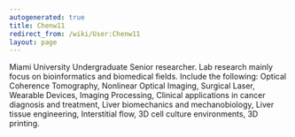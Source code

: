 ```yaml
---
autogenerated: true
title: Chenw11
redirect_from: /wiki/User:Chenw11
layout: page
---
```


Miami University Undergraduate Senior researcher. Lab research mainly
focus on bioinformatics and biomedical fields. Include the following:
Optical Coherence Tomography, Nonlinear Optical Imaging, Surgical Laser,
Wearable Devices, Imaging Processing, Clinical applications in cancer
diagnosis and treatment, Liver biomechanics and mechanobiology, Liver
tissue engineering, Interstitial flow, 3D cell culture environments, 3D
printing.
